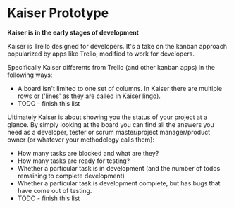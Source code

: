 # Kaiser Prototype

**Kaiser is in the early stages of development**

Kaiser is Trello designed for developers.  It's a take on the kanban approach
popularized by apps like Trello, modified to work for developers.

Specifically Kaiser differents from Trello (and other kanban apps) in the following ways:

 - A board isn't limited to one set of columns.  In Kaiser there are multiple
   rows or ('lines' as they are called in Kaiser lingo).
 - TODO - finish this list

Ultimately Kaiser is about showing you the status of your project at a glance.
By simply looking at the board you can find all the answers you need as a
developer, tester or scrum master/project manager/product owner (or whatever
your methodology calls them):

 - How many tasks are blocked and what are they?
 - How many tasks are ready for testing?
 - Whether a particular task is in development (and the number of todos remaining to complete development)
 - Whether a particular task is development complete, but has bugs that have come out of testing.
 - TODO - finish this list
